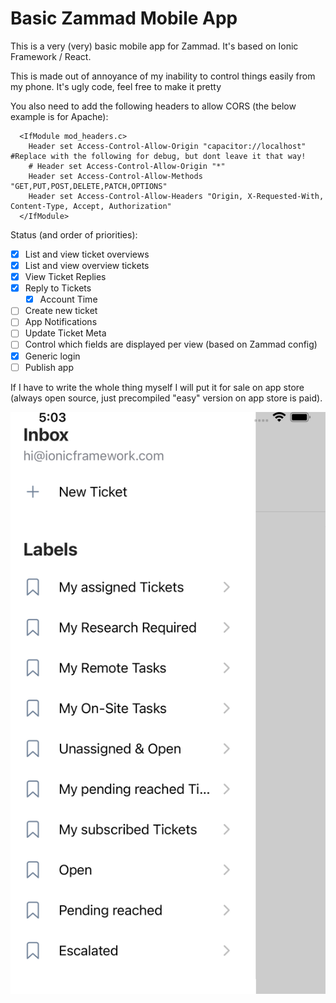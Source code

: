 # Basic Zammad Mobile App

This is a very (very) basic mobile app for Zammad.  It's based on Ionic Framework / React.

This is made out of annoyance of my inability to control things easily from my phone.  It's ugly code, feel free to make it pretty

You also need to add the following headers to allow CORS (the below example is for Apache):


```
  <IfModule mod_headers.c>
    Header set Access-Control-Allow-Origin "capacitor://localhost" #Replace with the following for debug, but dont leave it that way!
    # Header set Access-Control-Allow-Origin "*"
    Header set Access-Control-Allow-Methods "GET,PUT,POST,DELETE,PATCH,OPTIONS"
    Header set Access-Control-Allow-Headers "Origin, X-Requested-With, Content-Type, Accept, Authorization"
  </IfModule>
```

Status (and order of priorities):

- [X] List and view ticket overviews
- [X] List and view overview tickets
- [X] View Ticket Replies
- [X] Reply to Tickets
    - [X] Account Time
- [ ] Create new ticket
- [ ] App Notifications
- [ ] Update Ticket Meta
- [ ] Control which fields are displayed per view (based on Zammad config)
- [X] Generic login
- [ ] Publish app

If I have to write the whole thing myself I will put it for sale on app store (always open source, just precompiled "easy" version on app store is paid). 

![Screenshot](screenshot.png)